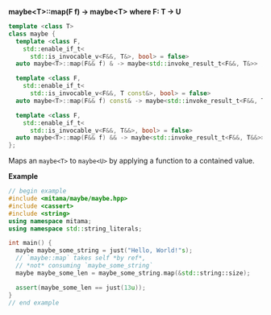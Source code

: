 **maybe&lt;T&gt;::map(F f) -> maybe&lt;T&gt;**
**where F: T -> U**

```cpp
template <class T>
class maybe {
  template <class F,
    std::enable_if_t<
      std::is_invocable_v<F&&, T&>, bool> = false>
  auto maybe<T>::map(F&& f) & -> maybe<std::invoke_result_t<F&&, T&>> ;

  template <class F,
    std::enable_if_t<
      std::is_invocable_v<F&&, T const&>, bool> = false>
  auto maybe<T>::map(F&& f) const& -> maybe<std::invoke_result_t<F&&, T const&>> ;

  template <class F,
    std::enable_if_t<
      std::is_invocable_v<F&&, T&&>, bool> = false>
  auto maybe<T>::map(F&& f) && -> maybe<std::invoke_result_t<F&&, T&&>> ;
};
```

Maps an `maybe<T>` to `maybe<U>` by applying a function to a contained value.

**Example**

```cpp
// begin example
#include <mitama/maybe/maybe.hpp>
#include <cassert>
#include <string>
using namespace mitama;
using namespace std::string_literals;

int main() {
  maybe maybe_some_string = just("Hello, World!"s);
  // `maybe::map` takes self *by ref*,
  // *not* consuming `maybe_some_string`
  maybe maybe_some_len = maybe_some_string.map(&std::string::size);

  assert(maybe_some_len == just(13u));
}
// end example
```
